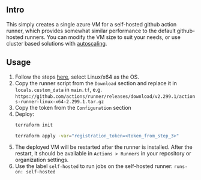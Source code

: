 ## Intro
This simply creates a single azure VM for a self-hosted github action runner, which provides somewhat similar performance to the default github-hosted runners. You can modify the VM size to suit your needs, or use cluster based solutions with [autoscaling](https://docs.github.com/en/actions/hosting-your-own-runners/autoscaling-with-self-hosted-runners#recommended-autoscaling-solutions).


## Usage
1. Follow the steps [here](https://docs.github.com/en/actions/hosting-your-own-runners/adding-self-hosted-runners#adding-a-self-hosted-runner-to-an-organization), select Linux/x64 as the OS.
2. Copy the runner script from the `Download` section and replace it in `locals.custom_data` in `main.tf`, e.g. `https://github.com/actions/runner/releases/download/v2.299.1/actions-runner-linux-x64-2.299.1.tar.gz`
3. Copy the token from the `Configuration` section
4. Deploy:
    ```bash
    terraform init

    terraform apply -var="registration_token=<token_from_step_3>"
    
    ```
5. The deployed VM will be restarted after the runner is installed. After the restart, it should be available in `Actions > Runners` in your repository or organization settings.
6. Use the label `self-hosted` to run jobs on the self-hosted runner: `runs-on: self-hosted`
